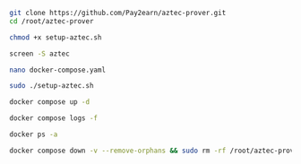 ```bash
git clone https://github.com/Pay2earn/aztec-prover.git
cd /root/aztec-prover
```

```bash
chmod +x setup-aztec.sh
```

```bash
screen -S aztec
```

```bash
nano docker-compose.yaml
```

```bash
sudo ./setup-aztec.sh
```

```bash
docker compose up -d
```

```bash
docker compose logs -f 
```

```bash
docker ps -a
```

```bash
docker compose down -v --remove-orphans && sudo rm -rf /root/aztec-prover/node{1,2,3,4,5,6,7,8} && sudo rm -f /root/aztec-prover/.env
```
